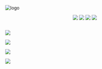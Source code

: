 ![logo](https://i.imgur.com/oG7xN4t.png)

<p align="center">
  <a href="https://comfig.app/huds/page/hypnotizehud"><img src="https://i.imgur.com/0o80QUt.png"></a>
  <a href="https://tf2huds.dev/hud/Hypnotize-Hud"><img src="https://i.imgur.com/lF9XotO.png"></a>
  <a href="https://gamebanana.com/mods/291589"><img src="https://i.imgur.com/UzXoexI.png"></a>
  <a href="https://criticalflaw.ca/TF2HUD.Editor"><img src="https://i.imgur.com/6JJTzkc.png"></a>
</p>

##

<a href="https://imgur.com/a/4sgZ1"><img src="https://i.imgur.com/vVxJdvB.png"></a>

<a href="https://github.com/Hypnootize/Hypnotize-Hud/wiki"><img src="https://i.imgur.com/UpvlsG7.png"></a>

<a href="https://github.com/Hypnootize/Hypnotize-Hud/wiki/Customization"><img src="https://i.imgur.com/tDsELgW.png"></a>

<a href="https://github.com/Hypnootize/Hypnotize-Hud/wiki/Credits"><img src="https://i.imgur.com/CjePbm6.png"></a>
